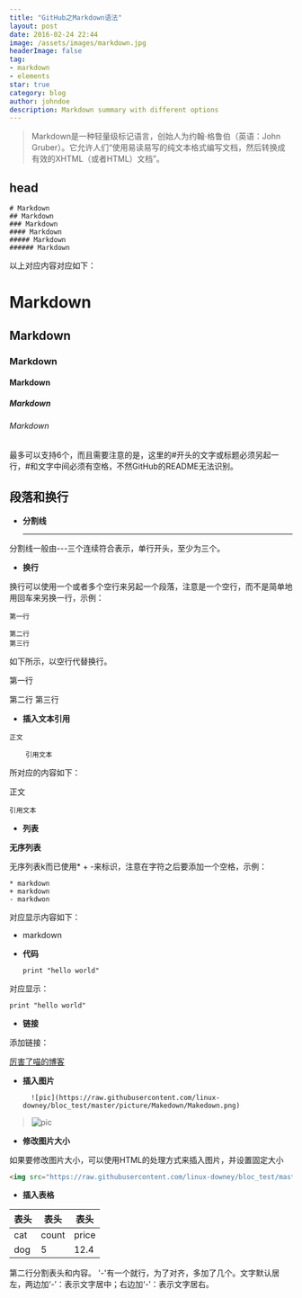 ```yaml
---
title: "GitHub之Markdown语法"
layout: post
date: 2016-02-24 22:44
image: /assets/images/markdown.jpg
headerImage: false
tag:
- markdown
- elements
star: true
category: blog
author: johndoe
description: Markdown summary with different options
---
```


> Markdown是一种轻量级标记语言，创始人为约翰·格鲁伯（英语：John Gruber）。它允许人们“使用易读易写的纯文本格式编写文档，然后转换成有效的XHTML（或者HTML）文档”。


## head

```
# Markdown
## Markdown
### Markdown
#### Markdown
##### Markdown
###### Markdown
```

以上对应内容对应如下：

# Markdown
## Markdown
### Markdown
#### Markdown
##### Markdown
###### Markdown

最多可以支持6个，而且需要注意的是，这里的#开头的文字或标题必须另起一行，#和文字中间必须有空格，不然GitHub的README无法识别。

## 段落和换行

- **分割线**

	---

分割线一般由---三个连续符合表示，单行开头，至少为三个。

- **换行**

换行可以使用一个或者多个空行来另起一个段落，注意是一个空行，而不是简单地用回车来另换一行，示例：

	第一行
	
	第二行
	第三行

如下所示，以空行代替换行。

第一行

第二行
第三行

- **插入文本引用**

```
正文

    引用文本
```

所对应的内容如下：

正文

	引用文本

- **列表**

**无序列表**

无序列表k而已使用* + -来标识，注意在字符之后要添加一个空格，示例：

	* markdown
	+ markdown
	- markdwon

对应显示内容如下：

- markdown

- **代码**

	`print "hello world"`

对应显示：

`print "hello world"`


- **链接**

添加链接：

[厉害了喵的博客](walkmao.top)

- **插入图片**

		![pic](https://raw.githubusercontent.com/linux-downey/bloc_test/master/picture/Makedown/Makedown.png)

> ![pic](https://raw.githubusercontent.com/linux-downey/bloc_test/master/picture/Makedown/Makedown.png)

- **修改图片大小**

如果要修改图片大小，可以使用HTML的处理方式来插入图片，并设置固定大小

```HTML
<img src="https://raw.githubusercontent.com/linux-downey/bloc_test/master/picture/Makedown/Makedown.png" width="%50" height="%50" />
```

- **插入表格**

表头 | 表头 | 表头
----| ---- | ----
cat | count | price
dog | 5 | 12.4

第二行分割表头和内容。 '-'有一个就行，为了对齐，多加了几个。文字默认居左，两边加‘-’：表示文字居中；右边加‘-’：表示文字居右。
